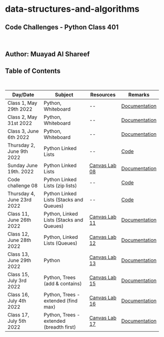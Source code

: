 # data-structures-and-algorithms

## **Code Challenges - Python Class 401**

</br>

## **Author: Muayad Al Shareef**

## Table of Contents

</br>

| Day/Date                   | Subject                                  | Resources                                                                            | Remarks                                                                   |
|----------------------------|------------------------------------------|--------------------------------------------------------------------------------------|---------------------------------------------------------------------------|
| Class 1, May 29th 2022     | Python, Whiteboard                       | --                                                                                   | [Documentation](./Documentation/reverse_array/reverse_array.md)           |
| Class 2, May 31st 2022     | Python, Whiteboard                       | --                                                                                   | [Documentation](./Documentation/array_insert_shift/array_insert_shift.md) |
| Class 3, June 6th 2022     | Python, Whiteboard                       | --                                                                                   | [Documentation](./Documentation/array_binary_search/README.md)            |
| Thursday 2, June 9th 2022  | Python Linked Lists                      | --                                                                                   | [Code](data_structures_py/linked_list/README.md)                          |
| Sunday June 19th. 2022     | Python Linked Lists                      | [Canvas Lab 08](https://canvas.instructure.com/courses/4839248/assignments/30188570) | [Documentation](Documentation/linked_list_zip/linked_list_zip.md)         |
| Code challenge 08          | Python Linked Lists (zip lists)          | --                                                                                   | [Code](./Documentation/linked_list_zip.md)                                |
| Thursday 4, June 23rd 2022 | Python Linked Lists (Stacks and Queues)  | --                                                                                   | [Code](./Documentation/stack_and_queue/stack_and_queue.md)                |
| Class 11, June 26th 2022   | Python, Linked Lists (Stacks and Queues) | [Canvas Lab 11](https://canvas.instructure.com/courses/4839248/assignments/30188573) | [Documentation](./Documentation/stack_queue_pseudo/README.md)             |
| Class 12, June 28th 2022   | Python, Linked Lists (Queues)            | [Canvas Lab 12](https://canvas.instructure.com/courses/4839248/assignments/30188574) | [Documentation](./Documentation/stack_queue_animal_shelter/README.md)     |
| Class 13, June 29th 2022   | Python                                   | [Canvas Lab 13](https://canvas.instructure.com/courses/4839248/assignments/30188575) | [Documentation](./Documentation/stack_queue_brackets/stack_queue_brackets.md)                          |
| Class 15, July 3rd 2022    | Python, Trees (add & contains)           | [Canvas Lab 15](https://canvas.instructure.com/courses/4839248/assignments/30188577) | [Documentation](./Documentation/trees/README.md)                          |
| Class 16, July 4th 2022    | Python, Trees - extended (find max)      | [Canvas Lab 16](https://canvas.instructure.com/courses/4839248/assignments/30188578) | [Documentation](./Documentation/trees/README.md)                          |
| Class 17, July 5th 2022    | Python, Trees - extended (breadth first) | [Canvas Lab 17](https://canvas.instructure.com/courses/4839248/assignments/30188579) | [Documentation](./Documentation/trees_breadth_first/README.md)                          |
